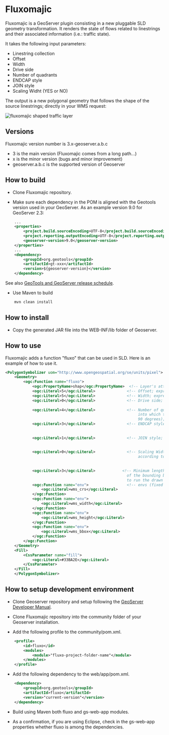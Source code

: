 Fluxomajic
=======

Fluxomajic is a GeoServer plugin consisting in a new pluggable SLD geometry transformation. It renders the state of flows related to linestrings and their associated information (i.e.: traffic state).

It takes the following input parameters:

- Linestring collection
- Offset
- Width
- Drive side
- Number of quadrants
- ENDCAP style
- JOIN style
- Scaling Widht (YES or NO)

The output is a new polygonal geometry that follows the shape of the source linestrings; directly in your WMS request:

![fluxomajic shaped traffic layer](https://raw.github.com/geobeyond/fluxomajic/master/img/fluxomajic.jpg "fluxomajic behavior")


## Versions

Fluxomajic version number is 3.x-geoserver.a.b.c

- 3 is the main version (Fluxomajic comes from a long path...)
- x is the minor version (bugs and minor improvement)
- geoserver.a.b.c is the supported version of Geoserver


## How to build

+ Clone Fluxomajic repository.

+ Make sure each dependency in the POM is aligned with the Geotools version used in your GeoServer. As an example version 9.0 for GeoServer 2.3:

```xml
    ...
	<properties>
		<project.build.sourceEncoding>UTF-8</project.build.sourceEncoding>
		<project.reporting.outputEncoding>UTF-8</project.reporting.outputEncoding>
		<geoserver-version>9.0</geoserver-version>
	</properties>
    ...
	<dependency>
		<groupId>org.geotools</groupId>
		<artifactId>gt-xxx</artifactId>
		<version>${geoserver-version}</version>
	</dependency>
```

See also [GeoTools and GeoServer release schedule](http://geoserver.org/display/GEOS/GeoTools+and+GeoServer+release+schedule).

+ Use Maven to build

```bash
	mvn clean install
```


## How to install

+ Copy the generated JAR file into the WEB-INF/lib folder of Geoserver.


## How to use

Fluxomajic adds a function "fluxo" that can be used in SLD. Here is an example of how to use it.

```xml
<PolygonSymbolizer uom="http://www.opengeospatial.org/se/units/pixel">
    <Geometry>
        <ogc:Function name="fluxo">
            <ogc:PropertyName>shap</ogc:PropertyName>  <!-- Layer's attribute name -->
            <ogc:Literal>5</ogc:Literal>              <!-- Offset; expressed in pixel -->
            <ogc:Literal>5</ogc:Literal>              <!-- Width; expressed in pixel -->
            <ogc:Literal>0</ogc:Literal>              <!-- Drive side;   0 = RIGHT(default),
                                                                         1 = LEFT -->
            <ogc:Literal>4</ogc:Literal>              <!-- Number of quandrants (number of facets
                                                           into which to divide a fillet of
                                                           90 degrees);  16(default) -->
            <ogc:Literal>3</ogc:Literal>              <!-- ENDCAP style; 1 = ROUND(default),
                                                                         2 = FLAT,
                                                                         3 = SQUARE -->
            <ogc:Literal>1</ogc:Literal>              <!-- JOIN style;   1 = ROUND(default),
                                                                         2 = MITRE,
                                                                         3 = BEVEL -->
            <ogc:Literal>0</ogc:Literal>              <!-- Scaling Width (if the width has to scale
                                                           according to zoom level);
                                                                         1 = YES(default),
                                                                         2 = NO -->
            <ogc:Literal>3</ogc:Literal>            <!-- Minimum length (ni pixel) of the diagonal 
                                                      of the bounding box of the single geometry
                                                      to run the drawn process;  3(default) -->
            <ogc:Function name="env">                 <!-- envs (fixed and mandatory) -->
                <ogc:Literal>wms_crs</ogc:Literal>
            </ogc:Function>
            <ogc:Function name="env">
                <ogc:Literal>wms_width</ogc:Literal>
            </ogc:Function>
            <ogc:Function name="env">
                <ogc:Literal>wms_height</ogc:Literal>
            </ogc:Function>
            <ogc:Function name="env">
                <ogc:Literal>wms_bbox</ogc:Literal>
            </ogc:Function>
        </ogc:Function>
    </Geometry>
    <Fill>
        <CssParameter name="fill">
            <ogc:Literal>#33BA2E</ogc:Literal>
        </CssParameter>
    </Fill>
    </PolygonSymbolizer>
```


## How to setup development environment

+ Clone Geoserver repository and setup following the [GeoServer Developer Manual](http://docs.geoserver.org/stable/en/developer/).

+ Clone Fluxomajic repository into the community folder of your Geoserver installation.

+ Add the following profile to the community/pom.xml.

```xml
    <profile>
        <id>fluxo</id>
        <modules>
            <module>"fluxo-project-folder-name"</module>
        </modules>
    </profile>
```

+ Add the following dependency to the web/app/pom.xml.

```xml
    <dependency>
        <groupId>org.geotools</groupId>
        <artifactId>fluxo</artifactId>
        <version>"current-version"</version>
    </dependency>
```

+ Build using Maven both fluxo and gs-web-app modules.

+ As a confirmation, if you are using Eclipse, check in the gs-web-app properties whether fluxo is among the dependencies.
